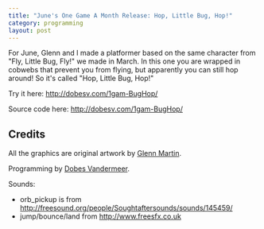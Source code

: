 ```yaml
---
title: "June's One Game A Month Release: Hop, Little Bug, Hop!"
category: programming
layout: post
---
```


For June, Glenn and I made a platformer based on the same character from
"Fly, Little Bug, Fly!" we made in March.  In this one you are wrapped in cobwebs
that prevent you from flying, but apparently you can still hop around!  So
it's called "Hop, Little Bug, Hop!"

Try it here: <http://dobesv.com/1gam-BugHop/>

Source code here: <http://dobesv.com/1gam-BugHop/>

## Credits

All the graphics are original artwork by [Glenn Martin](http://bunyep.com).

Programming by [Dobes Vandermeer](http://dobesv.com).

Sounds:

 - orb_pickup is from http://freesound.org/people/Soughtaftersounds/sounds/145459/
 - jump/bounce/land from http://www.freesfx.co.uk

